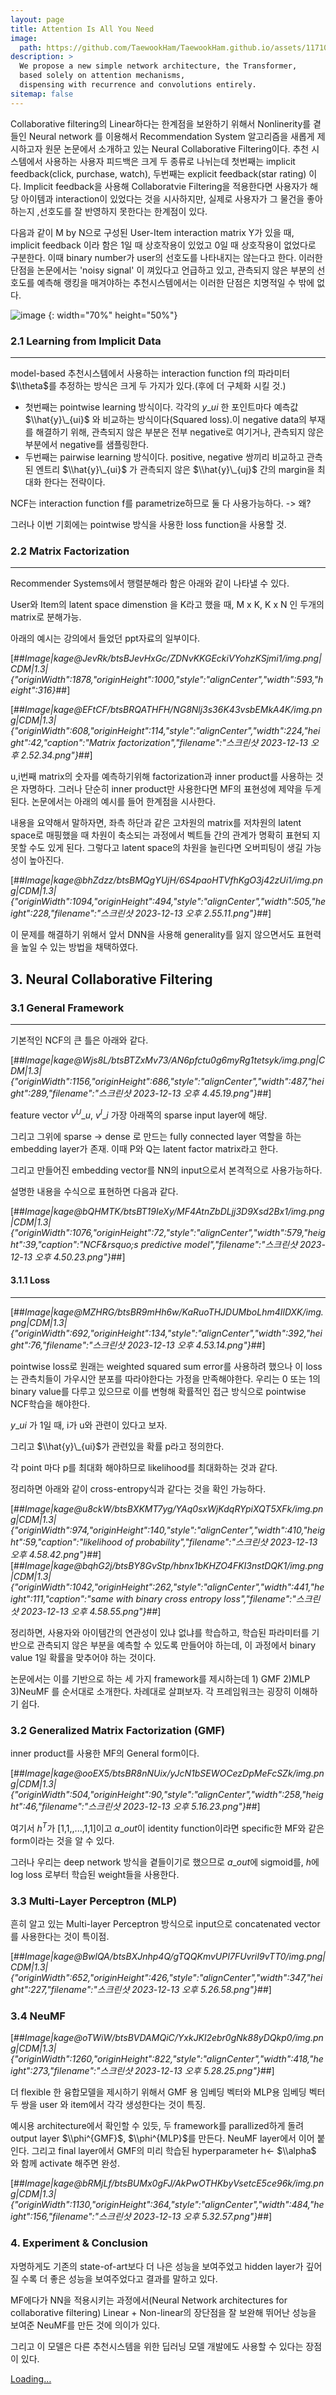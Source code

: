 ```yaml
---
layout: page
title: Attention Is All You Need
image: 
  path: https://github.com/TaewookHam/TaewookHam.github.io/assets/117107025/0b692673-43be-4185-a40c-ff828aa4cd75
description: >
  We propose a new simple network architecture, the Transformer, 
  based solely on attention mechanisms, 
  dispensing with recurrence and convolutions entirely.
sitemap: false
---
```


Collaborative filtering의 Linear하다는 한계점을 보완하기 위해서 Nonlinerity를 곁들인 Neural network 를 이용해서 Recommendation System 알고리즘을 새롭게 제시하고자 원문 논문에서 소개하고 있는 Neural Collaborative Filtering이다. 추천 시스템에서 사용하는 사용자 피드백은 크게 두 종류로 나뉘는데 첫번째는 implicit feedback(click, purchase, watch), 두번째는 explicit feedback(star rating) 이다. 
Implicit feedback을 사용해 Collaboratvie Filtering을 적용한다면 사용자가 해당 아이템과 interaction이 있었다는 것을 시사하지만, 실제로 사용자가 그 물건을 좋아하는지 ,선호도를 잘 반영하지 못한다는 한계점이 있다.

다음과 같이 M by N으로 구성된 User-Item interaction matrix Y가 있을 때,
implicit feedback 이라 함은 1일 때 상호작용이 있었고 0일 때 상호작용이 없었다로 구분한다. 이때 binary number가 user의 선호도를 나타내지는 않는다고 한다.
이러한 단점을 논문에서는 'noisy signal' 이 껴있다고 언급하고 있고, 관측되지 않은 부분의 선호도를 예측해 랭킹을 매겨야하는 추천시스템에서는 이러한 단점은 치명적일 수 밖에 없다.

![image](https://github.com/TaewookHam/TaewookHam.github.io/assets/117107025/cb040ade-5a2a-4d73-b8cf-fdc2dafc98c9)
{: width="70%" height="50%"}

### **2.1 Learning from Implicit Data**

---

model-based 추천시스템에서 사용하는 interaction function f의 파라미터 $\\theta$를 추정하는 방식은 크게 두 가지가 있다.(후에 더 구체화 시킬 것.)

-   첫번째는 pointwise learning 방식이다. 각각의 $y\_{ui}$ 한 포인트마다 예측값 $\\hat{y}\_{ui}$ 와 비교하는 방식이다(Squared loss).이 negative data의 부재를 해결하기 위해, 관측되지 않은 부분은 전부 negative로 여기거나, 관측되지 않은 부분에서 negative를 샘플링한다.
-   두번째는 pairwise learning 방식이다. positive, negative 쌍끼리 비교하고 관측된 엔트리 $\\hat{y}\_{ui}$ 가 관측되지 않은 $\\hat{y}\_{uj}$ 간의 margin을 최대화 한다는 전략이다.

NCF는 interaction function f를 parametrize하므로 둘 다 사용가능하다. -> 왜?

그러나 이번 기회에는 pointwise 방식을 사용한 loss function을 사용할 것. 

### **2.2 Matrix Factorization**

---

Recommender Systems에서 행렬분해라 함은 아래와 같이 나타낼 수 있다.

User와 Item의 latent space dimenstion 을 K라고 했을 때, M x K, K x N 인 두개의 matrix로 분해가능.

아래의 예시는 강의에서 들었던 ppt자료의 일부이다. 

[##_Image|kage@JevRk/btsBJevHxGc/ZDNvKKGEckiVYohzKSjmi1/img.png|CDM|1.3|{"originWidth":1878,"originHeight":1000,"style":"alignCenter","width":593,"height":316}_##]

[##_Image|kage@EFtCF/btsBRQATHFH/NG8Nlj3s36K43vsbEMkA4K/img.png|CDM|1.3|{"originWidth":608,"originHeight":114,"style":"alignCenter","width":224,"height":42,"caption":"Matrix factorization","filename":"스크린샷 2023-12-13 오후 2.52.34.png"}_##]

u,i번째 matrix의 숫자를 예측하기위해 factorization과 inner product를 사용하는 것은 자명하다. 그러나 단순히 inner product만 사용한다면 MF의 표현성에 제약을 두게 된다. 논문에서는 아래의 예시를 들어 한계점을 시사한다.

내용을 요약해서 말하자면, 좌측 하단과 같은 고차원의 matrix를 저차원의 latent space로 매핑했을 때 차원이 축소되는 과정에서 벡트들 간의 관계가 명확히 표현되 지 못할 수도 있게 된다. 그렇다고 latent space의 차원을 늘린다면 오버피팅이 생길 가능성이 높아진다.

[##_Image|kage@bhZdzz/btsBMQgYUjH/6S4paoHTVfhKgO3j42zUi1/img.png|CDM|1.3|{"originWidth":1094,"originHeight":494,"style":"alignCenter","width":505,"height":228,"filename":"스크린샷 2023-12-13 오후 2.55.11.png"}_##]

이 문제를 해결하기 위해서 앞서 DNN을 사용해 generality를 잃지 않으면서도 표현력을 높일 수 있는 방법을 채택하였다.

## **3\. Neural Collaborative Filtering**

### **3.1 General Framework**

---

기본적인 NCF의 큰 틀은 아래와 같다.

[##_Image|kage@Wjs8L/btsBTZxMv73/AN6pfctu0g6myRg1tetsyk/img.png|CDM|1.3|{"originWidth":1156,"originHeight":686,"style":"alignCenter","width":487,"height":289,"filename":"스크린샷 2023-12-13 오후 4.45.19.png"}_##]

feature vector $v^{U}\_{u}$, $v^{I}\_{i}$ 가장 아래쪽의 sparse input layer에 해당.

그리고 그위에 sparse -> dense 로 만드는 fully connected layer 역할을 하는 embedding layer가 존재. 이때 P와 Q는 latent factor matrix라고 한다.

그리고 만들어진 embedding vector를 NN의 input으로서 본격적으로 사용가능하다.

설명한 내용을 수식으로 표현하면 다음과 같다.

[##_Image|kage@bQHMTK/btsBT19IeXy/MF4AtnZbDLjj3D9Xsd2Bx1/img.png|CDM|1.3|{"originWidth":1076,"originHeight":72,"style":"alignCenter","width":579,"height":39,"caption":"NCF&amp;rsquo;s predictive model","filename":"스크린샷 2023-12-13 오후 4.50.23.png"}_##]

#### **3.1.1 Loss**

---

[##_Image|kage@MZHRG/btsBR9mHh6w/KaRuoTHJDUMboLhm4IlDXK/img.png|CDM|1.3|{"originWidth":692,"originHeight":134,"style":"alignCenter","width":392,"height":76,"filename":"스크린샷 2023-12-13 오후 4.53.14.png"}_##]

pointwise loss로 원래는 weighted squared sum error를 사용하려 했으나 이 loss는 관측치들이 가우시안 분포를 따라야한다는 가정을 만족해야한다. 우리는 0 또는 1의 binary value를 다루고 있으므로 이를 변형해 확률적인 접근 방식으로 pointwise NCF학습을 해야한다. 

$y\_{ui}$ 가 1일 때, i가 u와 관련이 있다고 보자.

그리고 $\\hat{y}\_{ui}$가 관련있을 확률 p라고 정의한다.

각 point 마다 p를 최대화 해야하므로 likelihood를 최대화하는 것과 같다.

정리하면 아래와 같이 cross-entropy식과 같다는 것을 확인 가능하다.

[##_Image|kage@u8ckW/btsBXKMT7yg/YAq0sxWjKdqRYpiXQT5XFk/img.png|CDM|1.3|{"originWidth":974,"originHeight":140,"style":"alignCenter","width":410,"height":59,"caption":"likelihood of probability","filename":"스크린샷 2023-12-13 오후 4.58.42.png"}_##][##_Image|kage@bqhG2j/btsBY8GvStp/hbnx1bKHZO4FKI3nstDQK1/img.png|CDM|1.3|{"originWidth":1042,"originHeight":262,"style":"alignCenter","width":441,"height":111,"caption":"same with binary cross entropy loss","filename":"스크린샷 2023-12-13 오후 4.58.55.png"}_##]

정리하면, 사용자와 아이템간의 연관성이 있냐 없냐를 학습하고, 학습된 파라미터를 기반으로 관측되지 않은 부분을 예측할 수 있도록 만들어야 하는데, 이 과정에서 binary value 1일 확률을 맞추어야 하는 것이다.

논문에서는 이를 기반으로 하는 세 가지 framework를 제시하는데 1) GMF 2)MLP 3)NeuMF 를 순서대로 소개한다. 차례대로 살펴보자. 각 프레임워크는 굉장히 이해하기 쉽다.

### **3.2 Generalized Matrix Factorization (GMF)**

inner product를 사용한 MF의 General form이다.

[##_Image|kage@ooEX5/btsBR8nNUix/yJcN1bSEWOCezDpMeFcSZk/img.png|CDM|1.3|{"originWidth":504,"originHeight":90,"style":"alignCenter","width":258,"height":46,"filename":"스크린샷 2023-12-13 오후 5.16.23.png"}_##]

여기서 $h^T$가 \[1,1,,...,1,1\]이고 $a\_{out}$이 identity function이라면 specific한 MF와 같은 form이라는 것을 알 수 있다.

그러나 우리는 deep network 방식을 곁들이기로 했으므로 $a\_{out}$에 sigmoid를, $h$에 log loss 로부터 학습된 weight들을 사용한다.

### **3.3 Multi-Layer Perceptron (MLP)**

흔히 알고 있는 Multi-layer Perceptron 방식으로 input으로 concatenated vector 를 사용한다는 것이 특이점.

[##_Image|kage@BwlQA/btsBXJnhp4Q/gTQQKmvUPI7FUvriI9vTT0/img.png|CDM|1.3|{"originWidth":652,"originHeight":426,"style":"alignCenter","width":347,"height":227,"filename":"스크린샷 2023-12-13 오후 5.26.58.png"}_##]

### **3.4 NeuMF**

[##_Image|kage@oTWiW/btsBVDAMQiC/YxkJKl2ebr0gNk88yDQkp0/img.png|CDM|1.3|{"originWidth":1260,"originHeight":822,"style":"alignCenter","width":418,"height":273,"filename":"스크린샷 2023-12-13 오후 5.28.25.png"}_##]

더 flexible 한 융합모델을 제시하기 위해서 GMF 용 임베딩 벡터와 MLP용 임베딩 벡터 두 쌍을 user 와 item에서 각각 생성한다는 것이 특징.

예시용 architecture에서 확인할 수 있듯, 두 framework를 parallized하게 돌려 output layer $\\phi^{GMF}$, $\\phi^{MLP}$를 만든다. NeuMF layer에서 이어 붙인다. 그리고 final layer에서 GMF의 미리 학습된 hyperparameter h<- $\\alpha$ 와 함께 activate 해주면 완성.

[##_Image|kage@bRMjLf/btsBUMx0gFJ/AkPwOTHKbyVsetcE5ce96k/img.png|CDM|1.3|{"originWidth":1130,"originHeight":364,"style":"alignCenter","width":484,"height":156,"filename":"스크린샷 2023-12-13 오후 5.32.57.png"}_##]

### **4\. Experiment & Conclusion**

자명하게도 기존의 state-of-art보다 더 나은 성능을 보여주었고 hidden layer가 깊어질 수록 더 좋은 성능을 보여주었다고 결과를 말하고 있다.

MF에다가 NN을 적용시키는 과정에서(Neural Network architectures for collaborative filtering) Linear + Non-linear의 장단점을 잘 보완해 뛰어난 성능을 보여준 NeuMF를 만든 것에 의이가 있다. 

그리고 이 모델은 다른 추천시스템을 위한 딥러닝 모델 개발에도 사용할 수 있다는 장점이 있다.

<div class="gumroad-product-embed" data-gumroad-product-id="nuOluY"><a href="https://gumroad.com/l/nuOluY">Loading…</a></div>



[^1]: If you are a fan of the old two-column layout, or don't like modern design tropes such as mega headlines, Hydejack lets you revert these changes on a case-by-case basis via configuration options.

[^2]:
      Search was mainly tested for English and German. Please let me know about issues in other languages. 
      While I've tried to find a multi-language solution, most showed drastically worse  results for the English base case.
      If you're technically inclined, you can adopt the code located in `_includes/js/search-worker.js` to your needs.


